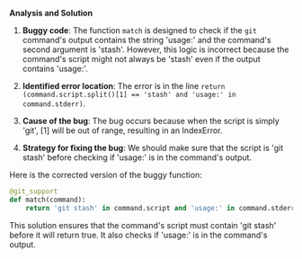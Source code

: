 **Analysis and Solution**

1. **Buggy code**: The function `match` is designed to check if the `git` command's output contains the string 'usage:' and the command's second argument is 'stash'. However, this logic is incorrect because the command's script might not always be 'stash' even if the output contains 'usage:'.

2. **Identified error location**: The error is in the line `return (command.script.split()[1] == 'stash' and 'usage:' in command.stderr)`. 

3. **Cause of the bug**: The bug occurs because when the script is simply 'git', [1] will be out of range, resulting in an IndexError.

4. **Strategy for fixing the bug**: We should make sure that the script is 'git stash' before checking if 'usage:' is in the command's output.

Here is the corrected version of the buggy function:

```python
@git_support
def match(command):
    return 'git stash' in command.script and 'usage:' in command.stderr
```

This solution ensures that the command's script must contain 'git stash' before it will return true. It also checks if 'usage:' is in the command's output.